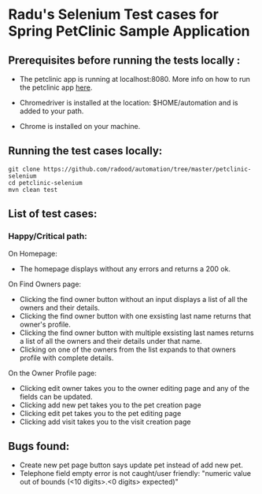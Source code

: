 # Radu's Selenium Test cases for Spring PetClinic Sample Application

## Prerequisites before running the tests locally :

* The petclinic app is running at localhost:8080. More info on how to run the petclinic app <a href="https://github.com/radood/automation/tree/master/spring-petclinic">here</a>.

* Chromedriver is installed at the location: $HOME/automation and is added to your path.

* Chrome is installed on your machine.

## Running the test cases locally:

```
git clone https://github.com/radood/automation/tree/master/petclinic-selenium
cd petclinic-selenium
mvn clean test
```

## List of test cases:

### Happy/Critical path: 

On Homepage:

* The homepage displays without any errors and returns a 200 ok.

On Find Owners page:

* Clicking the find owner button without an input displays a list of all the owners and their details.
* Clicking the find owner button with one exsisting last name returns that owner's profile.
* Clicking the find owner button with multiple exsisting last names returns a list of all the owners and their details under that name.
* Clicking on one of the owners from the list expands to that owners profile with complete details.

On the Owner Profile page:


* Clicking edit owner takes you to the owner editing page and any of the fields can be updated.
* Clicking add new pet takes you to the pet creation page
* Clicking edit pet takes you to the pet editing page
* Clicking add visit takes you to the visit creation page


## Bugs found:

* Create new pet page button says update pet instead of add new pet.
* Telephone field empty error is not caught/user friendly: "numeric value out of bounds (<10 digits>.<0 digits> expected)" 